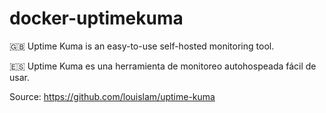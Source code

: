 # docker-uptimekuma

🇬🇧 Uptime Kuma is an easy-to-use self-hosted monitoring tool.

🇪🇸 Uptime Kuma es una herramienta de monitoreo autohospeada fácil de usar.


Source: https://github.com/louislam/uptime-kuma
